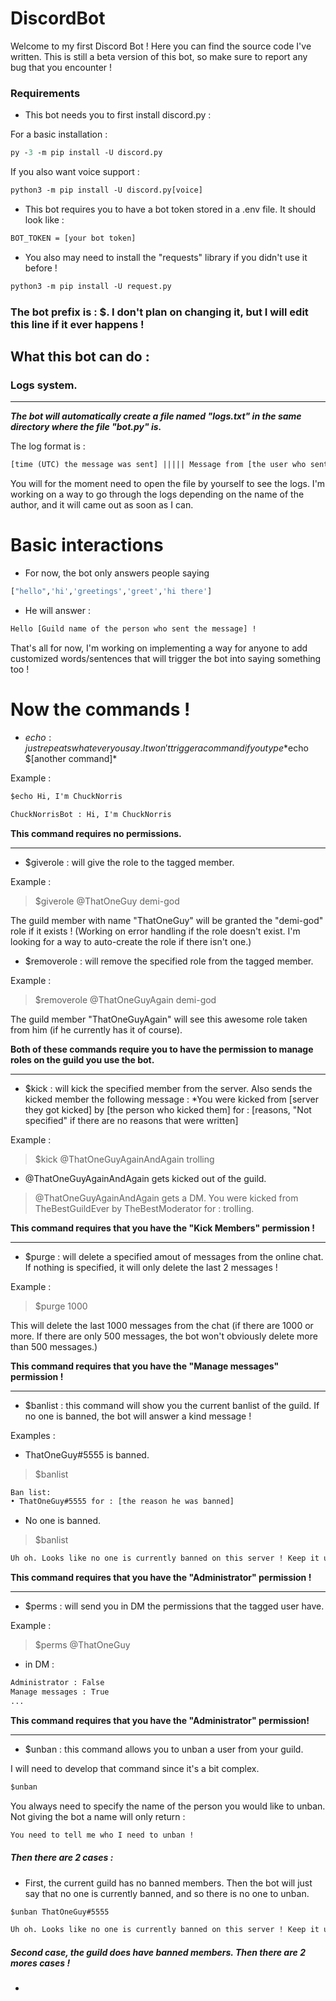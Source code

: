 # DiscordBot

Welcome to my first Discord Bot ! Here you can find the source code I've written. This is still a beta version of this bot, so make sure to report any bug that you encounter !


### Requirements

- This bot needs you to first install discord.py :

For a basic installation :

```ps
py -3 -m pip install -U discord.py
```
If you also want voice support : 

```ps
python3 -m pip install -U discord.py[voice]
```

- This bot requires you to have a bot token stored in a .env file. It should look like :

```txt
BOT_TOKEN = [your bot token]
```

- You also may need to install the "requests" library if you didn't use it before !

```ps
python3 -m pip install -U request.py
```

### **The bot prefix is : $. I don't plan on changing it, but I will edit this line if it ever happens !**




## What this bot can do :

### Logs system.
***********************************************************************************
***The bot will automatically create a file named "logs.txt" in the same directory where the file "bot.py" is.***

The log format is : 

```txt
[time (UTC) the message was sent] ||||| Message from [the user who sent the message : [the content of the message]
```

You will for the moment need to open the file by yourself to see the logs. I'm working on a
way to go through the logs depending on the name of the author, and it will came out as soon as I can.

# Basic interactions

- For now, the bot only answers people saying 
```py
["hello",'hi','greetings','greet','hi there']
```

- He will answer : 

```txt
Hello [Guild name of the person who sent the message] !
```

That's all for now, I'm working on implementing a way for anyone to add customized words/sentences that will trigger the bot into saying something too !

# Now the commands !

- $echo : just repeats whatever you say. It won't trigger a command if you type *$echo $[another command]*

Example : 

```txt
$echo Hi, I'm ChuckNorris
```

```txt
ChuckNorrisBot : Hi, I'm ChuckNorris
```

**This command requires no permissions.**

***********

- $giverole : will give the role to the tagged member.

Example : 

> $giverole @ThatOneGuy demi-god

The guild member with name "ThatOneGuy" will be granted the "demi-god" role if it exists ! (Working on error handling if the role doesn't exist. I'm looking for a way to auto-create the role if there isn't one.)





- $removerole : will remove the specified role from the tagged member.

Example : 

> $removerole @ThatOneGuyAgain demi-god

The guild member "ThatOneGuyAgain" will see this awesome role taken from him (if he currently has it of course).

**Both of these commands require you to have the permission to manage roles on the guild you use the bot.**

**************

- $kick : will kick the specified member from the server. Also sends the kicked member the following message :
*You were kicked from [server they got kicked] by [the person who kicked them] for : [reasons, "Not specified" if there are no reasons that were written]

Example : 

> $kick @ThatOneGuyAgainAndAgain trolling

- @ThatOneGuyAgainAndAgain gets kicked out of the guild.

> @ThatOneGuyAgainAndAgain gets a DM.
> You were kicked from TheBestGuildEver by TheBestModerator for : trolling.


**This command requires that you have the "Kick Members" permission !**


**************

- $purge : will delete a specified amout of messages from the online chat. If nothing is specified, it will only delete the last 2 messages !

Example : 

> $purge 1000

This will delete the last 1000 messages from the chat (if there are 1000 or more. If there are only 500 messages, the bot won't obviously delete more than 500 messages.)

**This command requires that you have the "Manage messages" permission !**


*************

- $banlist : this command will show you the current banlist of the guild. If no one is banned, the bot will answer a kind message !

Examples : 

- ThatOneGuy#5555 is banned.

> $banlist

```txt
Ban list: 
• ThatOneGuy#5555 for : [the reason he was banned]
```


- No one is banned.

> $banlist

```txt
Uh oh. Looks like no one is currently banned on this server ! Keep it up.
```

**This command requires that you have the "Administrator" permission !**


**************************

- $perms : will send you in DM the permissions that the tagged user have.

Example : 
> $perms @ThatOneGuy 

- in DM :
```txt
Administrator : False
Manage messages : True
...
```

**This command requires that you have the "Administrator" permission!**

*********

- $unban : this command allows you to unban a user from your guild.

I will need to develop that command since it's a bit complex.

```txt
$unban
```
You always need to specify the name of the person you would like to unban. Not giving the bot a name will only return :

```txt
You need to tell me who I need to unban !
```

##### Then there are 2 cases :

- First, the current guild has no banned members. Then the bot will just say that no one is currently banned, and so there is no one to unban.

```txt
$unban ThatOneGuy#5555
```

```txt
Uh oh. Looks like no one is currently banned on this server ! Keep it up.
```



##### Second case, the guild does have banned members. Then there are 2 mores cases !

- 